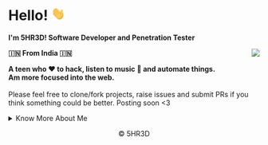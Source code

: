 # Hello! <img src="Hi.gif" width="28px"> 

<b>I'm 5HR3D! Software Developer and Penetration Tester</b>

<img align="right" src="https://github-readme-stats.vercel.app/api?username=5HR3D&show_icons=true&hide_border=true">

<b> 🇮🇳 From India 🇮🇳 </b><br>

<b> A teen who ❤️ to hack, listen to music 🎵 and automate things. <br>Am more focused into the web.</b>
<br><br>
Please feel free to clone/fork projects, raise issues and submit PRs if you think something could be better. Posting soon <3

<details>
<summary>Know More About Me</summary>
<br>
Visit My <a href="http://5HR3D.c1.biz">Website</a>
<br><br>
<details>
<summary>Contact Me</summary>
<br>
Click <a href="http://linktr.ee/5HR3D">here</a>.
</details>
</details>
<p align="center">© 5HR3D</p>
